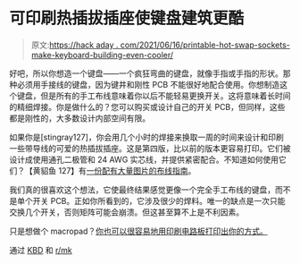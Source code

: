 # 可印刷热插拔插座使键盘建筑更酷

> 原文:[https://hack aday . com/2021/06/16/printable-hot-swap-sockets-make-keyboard-building-even-cooler/](https://hackaday.com/2021/06/16/printable-hot-swap-sockets-make-keyboard-building-even-cooler/)

好吧，所以你想造一个键盘——一个疯狂弯曲的键盘，就像手指或手指的形状。那种必须用手接线的键盘，因为键井和刚性 PCB 不能很好地配合使用。你想制造这个键盘，但是所有的手工布线意味着你以后不能轻易更换开关。这将意味着长时间的精细焊接。你是做什么的？您可以购买或设计自己的开关 PCB，但同样，这些都是刚性的，大多数设计内部空间有限。

如果你是[stingray127]，你会用几个小时的焊接来换取一周的时间来设计和印刷一些带导线的可爱的热插拔插座。这是第四版，比以前的版本更容易打印。它们被设计成使用通孔二极管和 24 AWG 实芯线，并提供紧密配合。不知道如何使用它们？【黄貂鱼 127】有[一份配有大量图片的布线指南](https://github.com/stingray127/handwirehotswap/tree/main/Matrix)。

我们真的很喜欢这个想法，它使最终结果感觉更像一个完全手工布线的键盘，而不是单个开关 PCB。正如你所看到的，它涉及很少的焊料。唯一的缺点是一次只能交换几个开关，否则矩阵可能会崩溃。但这甚至算不上是不利因素。

只是想做个 macropad？[你也可以很容易地用印刷电路板打印出你的方式。](https://hackaday.com/2021/03/02/3d-printed-macro-pad-ditches-the-pcb-with-slick-wiring-guides/)

通过 [KBD](https://kbd.news/3D-printed-hotswap-sockets-V4-750.html) 和 [r/mk](https://www.reddit.com/r/MechanicalKeyboards/comments/nw0zs3/v4_of_the_3d_printed_hot_swap_sockets/)